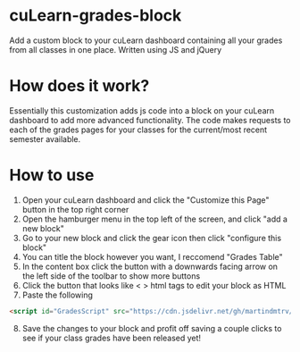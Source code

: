 # cuLearn-grades-block
Add a custom block to your cuLearn dashboard containing all your grades from all classes in one place. Written using JS and jQuery

# How does it work?
Essentially this customization adds js code into a block on your cuLearn dashboard to add more advanced functionality.
The code makes requests to each of the grades pages for your classes for the current/most recent semester available.

# How to use
1) Open your cuLearn dashboard and click the "Customize this Page" button in the top right corner
2) Open the hamburger menu in the top left of the screen, and click "add a new block"
3) Go to your new block and click the gear icon then click "configure this block"
4) You can title the block however you want, I reccomend "Grades Table"
5) In the content box click the button with a downwards facing arrow on the left side of the toolbar to show more buttons
6) Click the button that looks like < > html tags to edit your block as HTML
7) Paste the following   
```html
<script id="GradesScript" src="https://cdn.jsdelivr.net/gh/martindmtrv/cuLearn-grades-block/block.min.js">
```
8) Save the changes to your block and profit off saving a couple clicks to see if your class grades have been released yet!
